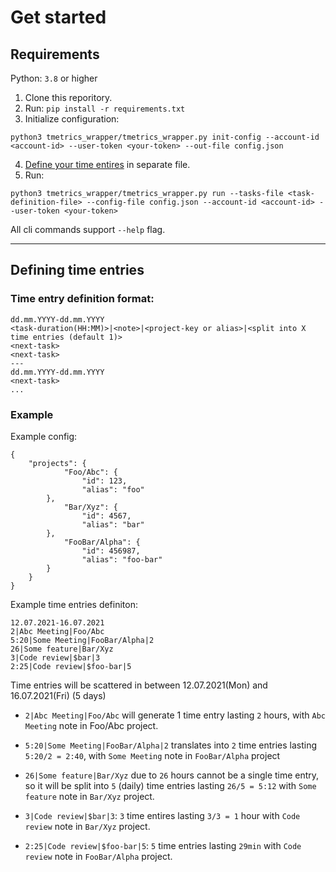 # Get started

## Requirements
Python: `3.8` or higher


1. Clone this reporitory.
2. Run: `pip install -r requirements.txt`
3. Initialize configuration:
```
python3 tmetrics_wrapper/tmetrics_wrapper.py init-config --account-id <account-id> --user-token <your-token> --out-file config.json
```
4. [Define your time entires](#defining-time-entries) in separate file.
5. Run:
```
python3 tmetrics_wrapper/tmetrics_wrapper.py run --tasks-file <task-definition-file> --config-file config.json --account-id <account-id> --user-token <your-token>
```

All cli commands support `--help` flag.

---

## Defining time entries
### Time entry definition format:
```
dd.mm.YYYY-dd.mm.YYYY
<task-duration(HH:MM)>|<note>|<project-key or alias>|<split into X time entries (default 1)>
<next-task>
<next-task>
---
dd.mm.YYYY-dd.mm.YYYY
<next-task>
...
```

### Example

Example config:
```
{
    "projects": {
            "Foo/Abc": {
                "id": 123,
                "alias": "foo"
        },
            "Bar/Xyz": {
                "id": 4567,
                "alias": "bar"
        },
            "FooBar/Alpha": {
                "id": 456987,
                "alias": "foo-bar"
        }
    }
}
```
Example time entries definiton:
```
12.07.2021-16.07.2021
2|Abc Meeting|Foo/Abc
5:20|Some Meeting|FooBar/Alpha|2
26|Some feature|Bar/Xyz
3|Code review|$bar|3
2:25|Code review|$foo-bar|5
```

Time entries will be scattered in between 12.07.2021(Mon) and 16.07.2021(Fri) (5 days)

- `2|Abc Meeting|Foo/Abc` will generate 1 time entry lasting `2` hours, with `Abc Meeting` note in Foo/Abc project.

- `5:20|Some Meeting|FooBar/Alpha|2` translates into `2` time entries lasting `5:20/2 = 2:40`, with `Some Meeting` note in `FooBar/Alpha` project

- `26|Some feature|Bar/Xyz` due to `26` hours cannot be a single time entry, so it will be split into `5` (daily) time entries lasting `26/5 = 5:12` with `Some feature` note in `Bar/Xyz` project.

- `3|Code review|$bar|3`: `3` time entires lasting `3/3 = 1` hour with `Code review` note in `Bar/Xyz` project.

- `2:25|Code review|$foo-bar|5`: `5` time entries lasting `29min` with `Code review` note in `FooBar/Alpha` project.